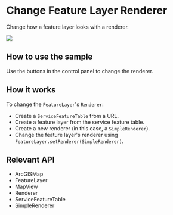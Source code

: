 # Change Feature Layer Renderer

Change how a feature layer looks with a renderer.

![](ChangeFeatureLayerRenderer.gif)

## How to use the sample

Use the buttons in the control panel to change the renderer.

## How it works

To change the `FeatureLayer`'s `Renderer`:

*   Create a `ServiceFeatureTable` from a URL.
*   Create a feature layer from the service feature table.
*   Create a new renderer (in this case, a `SimpleRenderer`).
*   Change the feature layer's renderer using `FeatureLayer.setRenderer(SimpleRenderer)`.

## Relevant API

*   ArcGISMap
*   FeatureLayer
*   MapView
*   Renderer
*   ServiceFeatureTable
*   SimpleRenderer

